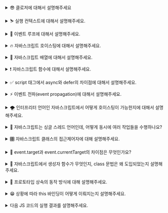 <details>
<summary>😎 클로저에 대해서 설명해주세요</summary>
<br/>
클로저는 함수가 선언될 때의 스코프를 기억하여, 함수가 생성된 이후에도 그 스코프에 접근할 수 있는 기능을 말합니다. 비유하자면, 함수가 자신이 생성된 환경을 '기억'하는 것이라고 할 수 있습니다. 클로저는 자바스크립트의 함수가 일급 객체라는 특성과 렉시컬 스코프의 조합으로 만들어집니다.

예시와 함께 클로저의 동작을 설명드리면 좋을 것 같습니다.

**클로저 예시 코드**

```jsx
function outerFunction(outerVariable) {
  return function innerFunction(innerVariable) {
    console.log("Outer Variable: " + outerVariable);
    console.log("Inner Variable: " + innerVariable);
  };
}

const newFunction = outerFunction("outside");
newFunction("inside");
```

여기서 `innerFunction`은 `outerFunction`의 내부에 정의되어 있습니다. `innerFunction`은 자신이 생성된 스코프, 즉 `outerFunction`의 스코프를 기억하고, `outerFunction`의 호출이 완료된 이후에도 그 스코프에 접근할 수 있습니다. 그리고 이에 따라 `innerFunction`은 `outerVariable`에도 접근할 수 있습니다. 이것이 클로저가 동작하는 방식입니다.

## **클로저는 언제 활용하나요?**

클로저는 변수와 함수의 접근 범위를 제어하고 특정 데이터와 상태를 유지하기 위해 자주 활용됩니다. 크게 세 가지 대표적인 사용 사례로 나누어 설명드릴 수 있습니다.

첫째, 데이터 은닉에 활용됩니다. 클로저는 외부에서 접근할 수 없는 비공개 변수와 함수를 만들 수 있습니다. 이를 통해 데이터를 은닉하여 외부 접근을 막고, 데이터 무결성을 유지할 수 있습니다. 예를 들어, 특정 함수 내부에서만 접근 가능한 변수를 생성하고, 이를 조작할 수 있는 함수만 외부로 노출하여 안전하게 데이터를 관리할 수 있습니다.

둘째, 비동기 작업에 활용됩니다. 클로저는 비동기 작업에서 이전의 실행 컨텍스트를 유지해야 할 때 유용합니다. 콜백 함수가 비동기적으로 실행될 때 클로저를 사용하면 함수 실행 시점의 변수를 참조할 수 있습니다.

```
function createLogger(name) {
  return function() {
    console.log(`Logger: ${name}`);
  };
}

const logger = createLogger('MyApp');
setTimeout(logger, 1000); // 1초 후에 'Logger: MyApp' 출력

```

위의 예시에서 클로저가 `name` 변수(`'MyApp'`)를 저장하여 1초 후에도 해당 값이 유지되어 출력됩니다.

셋째, 모듈 패턴을 구현하는 데 활용됩니다. 모듈 패턴은 특정 기능을 캡슐화하고, 외부에 공개하고자 하는 부분만 선택적으로 노출하여 코드의 응집력을 높이고, 유지보수성을 향상시키는 패턴입니다. 클로저를 활용하면 필요한 함수와 데이터만 외부로 노출함으로써 모듈 패턴을 쉽게 구현할 수 있습니다.

</details>
<br/>

<details>
<summary>⛷️ 실행 컨텍스트에 대해서 설명해주세요. </summary>
<br/>
**실행 컨텍스트**는 자바스크립트에서 코드가 실행되는 환경을 의미합니다. 자바스크립트 엔진이 코드를 실행할 때, 그 코드가 실행될 때의 환경을 정의하고 관리하기 위해 존재하는 것이 실행 컨텍스트입니다.

실행 컨텍스트는 크게 **전역 실행 컨텍스트**와 **함수 실행 컨텍스트**로 나눌 수 있습니다.

**전역 실행 컨텍스트**는 자바스크립트가 처음 실행될 때 생성되는 컨텍스트입니다. 이 전역 컨텍스트는 프로그램이 종료될 때까지 유지되며, 전역에 선언된 변수나 함수가 모두 포함됩니다. 전역 컨텍스트에서 선언된 변수와 함수는 프로그램 내 어디서든 접근이 가능합니다.

기본적으로 자바스크립트는 싱글 스레드이기때문에, 전역 실행 컨텍스트는 1개만 존재합니다.

**함수 실행 컨텍스트**는 함수가 호출될 때마다 생성 되는 컨텍스트를 의미합니다. 각 함수는 자신만의 실행 컨텍스트를 가지며, 이 컨텍스트 내에서 선언된 변수와 함수는 해당 함수 내에서만 유효합니다. 함수가 종료되면 그 실행 컨텍스트도 함께 사라집니다.

## **실행 컨텍스트는 어떤 구성 요소로 이루어져 있나요?**

요약하면, 실행 컨텍스트는 `변수 객체`, `스코프 체인`, `this` 라는 구성요소로 이루어져 있습니다.

첫째, **변수객체**란 실행 컨텍스트 내에서 사용되는 변수와 함수 선언을 저장하는 공간입니다. 전역 컨텍스트에서는 전역 객체가 변수 객체의 역할을 하고, 함수 컨텍스트에서는 **활성화 객체**가 변수와 매개변수를 관리합니다.

두번째로는 **스코프 체인**입니다. 현재 실행 중인 컨텍스트와 외부 렉시컬 환경의 연결을 유지합니다. 변수를 참조할 때 현재 컨텍스트에서 찾지 못하면 외부 환경으로 범위를 넓혀가며 변수를 찾습니다.

마지막으로 **this**입니다. **this**는 실행 컨텍스트에 따라 참조하는 객체가 달라집니다. 전역 컨텍스트에서는 this가 전역 객체를 가리키며, 함수 컨텍스트에서는 함수 호출 방법에 따라 달라집니다.

실행 컨텍스트는 이러한 구성 요소를 바탕으로 자바스크립트 코드가 실행되는 동안의 환경을 관리하고, 코드 실행 시 변수의 유효 범위나 함수 호출의 맥락을 결정 짓습니다.

</details>
<br/>

<details>
<summary>🛒 이벤트 루프에 대해서 설명해주세요.</summary>
<br/>
자바스크립트의 **이벤트 루프**는 자바스크립트가 싱글 스레드 기반 언어임에도 불구하고 **비동기 작업을 처리할 수 있게 해주는** 중요한 메커니즘입니다.

자바스크립트는 기본적으로 한 번에 하나의 작업만 처리할 수 있습니다. 하지만 이벤트 루프가 **콜 스택**과 **태스크 큐**를 관리하면서 비동기 작업이 완료되면 그 결과를 처리할 수 있게 도와줍니다. 여기서, **콜 스택**은 현재 실행 중인 코드들이 쌓이는 곳이고, **태스크 큐**는 비동기 작업이 완료되면 그 결과를 대기시키는 곳입니다.

이벤트 루프의 동작을 설명하기 위해 간단한 예로 `setTimeout(callback, 0)`을 들어 보겠습니다. 자바스크립트 코드에서 `setTimeout(callback, 0)`을 호출하면, 이 콜백 함수는 바로 실행되는 것이 아니라 웹 API에 의해 타이머가 설정되고, 그 타이머가 0밀리초 후에 만료되면 콜백 함수가 태스크 큐에 추가됩니다. 그 후 콜 스택이 비어 있는 시점에 이벤트 루프가 태스크 큐에서 대기 중인 `callback`을 꺼내서 실행합니다.

따라서 `setTimeout(callback, 0)`을 호출해도 현재 실행 중인 모든 동기 작업들이 완료된 후에야 그 콜백이 실행됩니다. 이 때문에 `setTimeout(callback, 0)`을 사용하면 코드의 실행을 다음 이벤트 루프 사이클로 미뤄집니다.

이와 같이 **이벤트 루프**는 자바스크립트의 **비동기 작업**을 처리하는 데 있어서 매우 중요한 역할을 합니다. 이벤트 루프 덕분에 자바스크립트는 UI 업데이트나 사용자 입력 처리를 수행하면서도, 비동기 작업을 블로킹 없이 병렬적으로 처리할 수 있습니다.

## **앞서 말씀하신 태스크 큐의 종류에는 무엇이 있나요?**

태스크 큐는 **매크로태스크 큐**와 **마이크로태스크 큐**로 나뉩니다.

**매크로태스크 큐**는 `setTimeout`, `setInterval` 같은 일반적인 비동기 작업들이 대기하는 큐입니다. 매크로태스크 큐의 작업은 이벤트 루프가 콜 스택과 마이크로태스크 큐의 작업을 모두 처리한 후, 하나씩만 처리합니다.

**마이크로태스크 큐**는 `Promise.then()`과 같이 중요도가 높은 작업들이 대기하는 큐입니다. 마이크로태스크 큐는 매크로태스크 큐보다 우선순위가 높습니다. 이벤트 루프는 콜 스택이 비어있는 시점에 매크로태스크를 실행하기 이전에 마이크로태스크 큐에 있는 모든 작업들을 먼저 처리합니다.

이처럼 태스크 큐는 크게 `마이크로태스크 큐`와 `매크로태스크 큐`로 이뤄져 있으며, `마이크로태스크 큐` 작업은 `매크로태스크 큐` 작업보다 우선적으로 실행됩니다.

</details>
<br/>

<details>
<summary>🔥 자바스크립트 호이스팅에 대해서 설명해주세요. </summary>
<br/>
`호이스팅(Hoisting)`은 자바스크립트가 코드를 실행하기 전에 변수와 함수 선언을 코드의 최상단으로 끌어올리는 것처럼 동작하는 특징입니다. 이를 통해 코드의 선언된 위치와 관계없이 변수를 사용할 수 있는 것처럼 보일 수 있습니다.

하지만 호이스팅은 선언의 호이스팅일 뿐, 변수의 값 할당까지 끌어올려지지는 않습니다. 예를 들어 var로 선언된 변수는 선언 자체는 호이스팅되지만, 초기화되기 전까지는 undefined로 평가됩니다. 예시로는 다음과 같습니다.

```
console.log(myVar); // undefined

var myVar = 10;
console.log(myVar); // 10

```

함수 선언은 전체가 호이스팅되기 때문에, 함수 호출을 선언 이전에 해도 문제가 없습니다.

```
console.log(myFunction()); // 'Hello World' 출력

function myFunction() {
  return 'Hello World';
}

```

그러나 ES6에서 도입된 let과 const는 호이스팅이 되긴 하지만, 선언하기 전에 접근하려고 하면 ReferenceError가 발생합니다.

이는 `Temporal Dead Zone(TDZ)`이라는 개념 때문입니다. TDZ는 변수가 선언되었지만 초기화되기 전까지의 구간을 말합니다. let과 const로 선언된 변수는 TDZ가 존재하며, 이 구간에서는 변수에 접근할 수 없습니다.

```
console.log(myLet); // ReferenceError 발생

let myLet = 10;

```

이 경우, 변수 선언은 호이스팅되었지만 초기화는 변수 선언이 실제로 실행될 때까지 이루어지지 않습니다. TDZ는 코드에서 변수가 선언된 시점부터 초기화될 때까지의 구간에서 변수를 사용하지 못하게 막아주는 역할을 합니다.

따라서 호이스팅은 변수와 함수 선언을 코드 상단으로 끌어올리는 것처럼 동작하지만, var는 선언만 호이스팅되어 초기화 전에 undefined가 되며, let과 const는 TDZ로 인해 초기화 전에 접근하면 ReferenceError를 발생시킵니다.

</details>
<br/>

<details>
<summary>🎈 자바스크립트 배열에 대해서 설명해주세요. </summary>
<br/>
자바스크립트의 배열(Array)은 순서가 있는 리스트형 객체로, 여러 값을 하나의 자료구조에 저장할 수 있습니다.

배열은 제로 인덱스 기반으로, 배열의 각 값은 인덱스를 통해 접근할 수 있습니다. 자바스크립트 배열은 `동적 배열`로, 크기가 고정되어 있지 않고, 요소를 자유롭게 추가하거나 제거할 수 있는 유연성을 제공합니다.

배열의 선언은 간단하며, 다양한 데이터 타입을 함께 저장할 수 있습니다.

```
const array = [1, 'apple', true, { key: 'value' }];

```

이 배열은 숫자, 문자열, 불리언, 객체 등 다양한 타입을 저장할 수 있으며, 배열의 첫 번째 요소는 array[0]으로, 두 번째 요소는 array[1]과 같이 접근할 수 있습니다.

자바스크립트 배열의 중요한 특징 중 하나는 `동적 배열`이라는 점입니다. 이는 배열의 크기를 미리 지정하지 않아도 되고, 요소를 추가할 때마다 배열의 크기가 자동으로 조정됩니다.

```
const arr = [1, 2, 3];
arr.push(4); // 배열의 끝에 요소 추가
console.log(arr); // [1, 2, 3, 4]

```

또한, 배열의 특정 인덱스에 값을 할당하면, 배열이 자동으로 확장됩니다.

```
arr[5] = 6;
console.log(arr); // [1, 2, 3, undefined, undefined, 6]
console.log(arr.length); // 6

```

이처럼 자바스크립트 배열은 동적으로 크기가 조정되며, 요소를 추가하거나 특정 인덱스에 값을 할당하면, 배열은 자동으로 확장됩니다.

자바스크립트 배열의 length 속성은 배열의 크기를 나타내며, 배열에 요소가 추가되거나 제거될 때 동적으로 변경됩니다.

또한, 배열은 자바스크립트의 객체와 유사한 방식으로 관리되며, 해시 테이블과 같은 자료구조로 구현되어 있습니다. 이 덕분에 배열 요소들은 메모리 상에서 연속적이지 않아도 되며, 배열 크기를 미리 지정하지 않고 유연하게 사용할 수 있습니다.

정리하자면, 자바스크립트 배열은 다양한 데이터 타입을 담을 수 있는 유연한 `리스트형 객체`로, 동적 배열이라는 특징을 가지며, 요소를 추가하거나 제거할 때마다 배열 크기가 자동으로 조정됩니다. 또한, 여러 reduce나 map 등 다양한 내장 메서드를 통해 배열을 쉽게 조작할 수 있는 강력한 기능을 제공합니다.

</details>
<br/>

<details>
<summary>❗️ 자바스크립트 함수에 대해서 설명해주세요. </summary>
<br/>
자바스크립트 함수는 `일급 객체`로 취급되며, 여러 독특한 특징을 가지고 있습니다. 일급 객체로서의 특징은 자바스크립트 함수가 변수에 할당되거나, 다른 함수의 인자로 전달되거나, 함수에서 반환될 수 있다는 점입니다.

이를 통해 자바스크립트는 매우 유연하고, 고차 함수를 포함한 다양한 패턴을 구현할 수 있습니다.

자바스크립트 함수의 주요 특징은 여러가지가 있는데요.

**첫번째로 `일급 객체`를 말씀 드릴 수 있습니다.**

자바스크립트에서 함수는 값처럼 취급될 수 있으며, 변수에 할당하거나, 다른 함수의 인자로 전달하거나, 함수의 반환값으로 사용할 수 있습니다.

```
const sayHello = function() { return 'Hello'; };
console.log(sayHello()); // 'Hello'

const executeFunction = function(fn) {
  return fn();
};
console.log(executeFunction(sayHello)); // 'Hello'

```

**두번째로는 `익명 함수`와 `함수 표현식`입니다.**

자바스크립트에서는 이름 없는 함수를 정의할 수 있습니다. 익명 함수는 함수 표현식에서 주로 사용되며, 필요에 따라 함수에 이름을 지정하지 않아도 됩니다.

```
const add = function(a, b) {
  return a + b;
};
console.log(add(2, 3)); // 5

```

**세번째로는 `호이스팅`입니다.** 함수 선언은 코드가 실행되기 전에 호이스팅되어, 함수 선언 이전에 호출할 수 있습니다. 반면, 함수 표현식은 변수에 할당된 후에야 사용할 수 있습니다.

```
console.log(declaredFunction()); // 'Declared Function'
function declaredFunction() {
  return 'Declared Function';
}

// 함수 표현식은 할당 후에만 사용할 수 있음
const expressedFunction = function() {
  return 'Expressed Function';
};
console.log(expressedFunction()); // 'Expressed Function'

```

**네번째는 `클로저`입니다.**

자바스크립트 함수는 클로저를 지원합니다. 클로저는 함수가 **자신이 선언된 환경(스코프)** 을 기억하고, 그 외부 스코프에 접근할 수 있는 기능입니다. 이를 통해 함수는 자신이 선언된 스코프 내의 변수를 참조하고 유지할 수 있습니다.

```
function outer() {
  const outerVar = 'I am outer!';

  return function inner() {
    return outerVar; // 외부 변수에 접근 가능
  };
}
const innerFunction = outer();
console.log(innerFunction()); // 'I am outer!'

```

**다음으로는 `고차 함수`입니다.** 자바스크립트에서는 함수가 일급 객체이기 때문에, 고차 함수, 즉 다른 함수를 인자로 받거나 반환하는 함수를 정의할 수 있습니다. 이는 함수형 프로그래밍 패턴을 가능하게 합니다.

```
function multiplyBy(factor) {
  return function(num) {
    return num * factor;
  };
}
const double = multiplyBy(2);
console.log(double(5)); // 10

```

**마지막으로 화살표 함수입니다.**

화살표 함수는 더 간결한 문법을 제공하고, 특히 this 바인딩에서 기존 함수와 다른 동작을 합니다. 화살표 함수는 선언된 위치의 this 값을 유지하므로, 일반 함수와 달리 별도로 this를 바인딩할 필요가 없습니다.

```
const obj = {
  value: 42,
  method: function() {
    setTimeout(() => {
      console.log(this.value); // 42 (Arrow 함수는 obj의 this를 유지)
    }, 1000);
  }
};
obj.method();

```

요약하자면, 자바스크립트 함수는 일급 객체로써 다루어지며, 클로저, 고차 함수, 화살표 함수 등 강력한 기능들을 제공합니다.

</details>
<br/>

<details>
<summary>✅ script 태그에서 async와 defer의 차이점에 대해서 설명해주세요. </summary>
<br/>
먼저, 두 속성 모두 스크립트를 비동기적으로 로드한다는 공통점이 있습니다. 하지만 실행 시점에서 중요한 차이가 있습니다.

**async** 속성의 경우

1. 스크립트를 비동기적으로 다운로드합니다.
2. 다운로드가 완료되면 즉시 실행됩니다.
3. HTML 파싱과 병렬로 진행되지만, 스크립트 실행 시 HTML 파싱이 잠시 중단됩니다.
4. 여러 async 스크립트가 있을 경우, 다운로드가 완료되는 순서대로 실행됩니다.

이러한 특징들이 존재합니다.

**defer** 속성의 경우에는

1. 스크립트를 비동기적으로 다운로드합니다.
2. **HTML 문서 파싱이 완전히 끝난 후에 실행**됩니다.
3. **DOMContentLoaded 이벤트 발생 직전에 실행**됩니다.
4. 여러 defer 스크립트가 있을 경우, **HTML에 작성된 순서대로 실행**됩니다.

따라서, **실행 순서가 중요한 스크립트나 메인 어플리케이션의 로직을 담고 있는 스크립트의 경우 defer를 사용하고**, 독립적으로 실행되는 스크립트의 경우 (예들 들면 Google Analytics 같은 분석 도구) async를 사용하는 것이 적절합니다.

이러한 차이를 이해하고 적절히 활용하면 웹 페이지의 로딩 성능을 최적화하는 데 큰 도움이 됩니다.

</details>
<br/>

<details>
<summary>⚡️ 이벤트 전파(event propagation)에 대해서 설명해주세요.
 </summary>
<br/>
이벤트 전파는 DOM에서 이벤트가 발생했을 때, 그 이벤트가 어떤 방식으로 전파되는지를 설명하는 개념입니다.

이벤트 전파는 크게 세 단계로 나뉘는데, 캡처링(Capturing), 타겟(Target), 그리고 **버블링(Bubbling)**입니다.

첫번째로 캡처링 단계에 대해서 설명 드리겠습니다. 이벤트가 DOM 트리의 최상위 요소(document 또는 window)에서 시작하여, 이벤트가 발생한 요소(타깃 요소)로 향해 내려가는 단계입니다. 이 과정에서 상위 요소들에 이벤트 리스너가 있으면 그 순서대로 실행될 수 있습니다.

두번째로는 타겟 단계입니다. 이벤트가 실제로 발생한 타겟 요소에 도달하는 단계입니다. 타겟 요소에 등록된 이벤트 리스너가 이 시점에 실행됩니다.

마지막으로 버블링 단계입니다. 타겟 요소에서 이벤트가 발생한 후, 다시 DOM 트리의 상위 요소들로 이벤트가 전파되어 올라가는 단계입니다. 이 과정에서 상위 요소들에 등록된 이벤트 리스너들이 실행될 수 있습니다.

기본적으로 대부분의 이벤트는 버블링을 통해 전파되지만, addEventListener의 세 번째 인자로 { capture: true }를 전달하면, 캡처링 단계에서도 이벤트를 처리할 수 있습니다.

이벤트 전파는 웹 페이지에서 요소 간의 상호작용을 제어하는 데 중요한 역할을 하며, `event.stopPropagation()` 메서드를 사용하여 특정 단계에서 이벤트의 전파를 중단할 수 있습니다.

정리해서 말씀 드려보자면 이벤트 전파는 DOM 구조에서 이벤트가 어떻게 상위와 하위 요소 간에 전달되는지를 정의하는 메커니즘이며, 이를 통해 복잡한 사용자 상호작용을 효율적으로 관리할 수 있습니다.

</details>
<br/>

<details>
<summary>🌪️ 인터프리터 언어인 자바스크립트에서 어떻게 호이스팅이 가능한지에 대해서 설명해주세요.
 </summary>
<br/>
자바스크립트에서 호이스팅이 가능한 이유는 인터프리터 언어라고 해도 자바스크립트 엔진이 코드를 실행하기 전에 두 단계의 실행 과정을 거치기 때문입니다.

이 두 단계는 **컴파일 단계**와 **실행 단계**로 나눌 수 있으며, 이 과정에서 호이스팅이 발생하게 됩니다. 구체적으로 말씀드려보겠습니다.

첫번째로 **컴파일 단계**입니다.

자바스크립트 엔진은 스크립트를 실행하기 전에 먼저 **컴파일 단계**를 거칩니다. 이 과정에서 함수 및 변수 선언을 한 부분이 메모리에 할당됩니다. 이때 변수와 함수 선언을 미리 메모리에 올려두기 때문에 실제 코드에서 선언된 위치보다 앞에서 접근이 가능해지는 것입니다.

`let`, `const`가 아닌 `var`를 통해 선언되면, 컴파일 단계에서 변수가 메모리에 올라가며, 이때 값은 undefined로 초기화됩니다. 이후 실행 단계에서 코드가 진행되면서 실제 할당된 값이 대입됩니다.

```
console.log(myVar); // undefined
var myVar = 5;
console.log(myVar); // 5

```

위의 예시에서 myVar 변수 선언이 코드의 최상단으로 "호이스팅"되어 컴파일 단계에서 메모리에 먼저 올라가고, 초기값은 undefined로 설정됩니다.

따라서 console.log(myVar)의 첫 번째 출력에서 undefined가 나오는 것입니다.

두번째로 실행 단계입니다.

실행 단계란 실제 코드가 실행되는 과정으로, 컴파일 단계에서 메모리에 할당된 변수와 함수가 실행됩니다. 여기서 변수가 할당된 값을 가지게 되고, 함수가 호출되면 그 안의 코드가 수행됩니다.

정리해서 말씀 드려보겠습니다. 인터프리터 언어임에도 자바스크립트가 호이스팅이 가능한 이유는 자바스크립트 엔진이 코드를 단순히 한 줄씩 바로 해석하고 실행하지 않고, 먼저 컴파일 단계에서 코드를 파악하고 필요한 메모리를 확보하는 과정을 거치기 때문입니다.

이를 통해 코드 내에서 선언 위치와 상관없이 변수를 사용할 수 있는 유연성을 제공합니다.

</details>
<br/>

<details>
<summary>🤪 자바스크립트는 싱글 스레드 언어인데, 어떻게 동시에 여러 작업들을 수행하나요?
 </summary>
<br/>
자바스크립트는 **싱글 스레드 언어**입니다. 즉, 한 번에 하나의 작업만을 처리할 수 있는 **단일 콜 스택**을 가집니다. 하지만 브라우저나 Node.js 환경이 제공하는 비동기 처리 메커니즘 덕분에 여러 작업을 동시에 수행할 수 있습니다.

자바스크립트는 브라우저의 **Web API**나 Node의 **libuv**, **이벤트 루프**, **태스크 큐**를 이용하여 비동기 작업을 동시에 처리합니다.

비동기 작업이 발생하면, 해당 작업(타이머, 네트워크 요청 등)은 브라우저의 **Web API**에 위임됩니다. 예를 들어, `setTimeout`이나 `fetch`와 같은 작업이 수행되면 자바스크립트 엔진은 이 작업들을 Web API에 넘기고 다른 코드 실행을 이어갑니다. Web API에서 비동기 작업이 완료되면, 그 작업은 **태스크 큐**에 들어가 대기합니다.

이후 **이벤트 루프**가 콜 스택이 비어있는지 확인한 뒤 **태스크 큐**에서 대기 중인 작업을 콜 스택으로 가져와 실행합니다. 이러한 구조 덕분에 자바스크립트는 싱글 스레드임에도 비동기적으로 작업을 처리하여 다양한 작업을 효율적으로 관리할 수 있습니다. 이 메커니즘 덕분에 UI 인터랙션이 끊기지 않으며, 대기 시간이 필요한 작업도 동시에 실행되는 것과 같이 동작하게 됩니다.

## **앞서 말씀하신 태스크 큐의 종류에는 어떤 게 있나요?**

자바스크립트의 태스크 큐는 크게 **매크로태스크 큐**와 **마이크로태스크 큐**로 나뉩니다. 이들 큐는 비동기 작업의 우선순위를 관리하고, 이벤트 루프가 적절한 시점에 콜백을 실행하기 위해 사용됩니다.

첫째, **매크로태스크 큐**는 일반적인 비동기 작업의 콜백이 저장되는 큐입니다.

`setTimeout`, `setInterval`, I/O 작업, 이벤트 핸들러 등은 작업 완료 후 매크로태스크 큐에 콜백을 대기시킵니다. 매크로태스크 큐는 이벤트 루프의 한 번의 반복마다 하나의 태스크만 처리되므로, UI 업데이트나 다른 작업과 균형 있게 진행됩니다.

둘째, **마이크로태스크 큐**는 더 높은 우선순위가 필요한 비동기 작업들이 대기하는 큐입니다.

`Promise.then`, `MutationObserver` 등의 비동기 콜백이 여기에 저장됩니다. 이벤트 루프는 매크로태스크를 실행하기 전에 항상 마이크로태스크 큐를 먼저 확인하고, 모든 마이크로태스크를 처리한 후 매크로태스크로 넘어갑니다. 이 방식으로 마이크로태스크 큐의 작업은 높은 우선순위로 처리됩니다.

</details>
<br/>

<details>
<summary>🎛️ 자바스크립트 클래스의 접근제어자에 대해 설명해주세요.
 </summary>
<br/>
자바스크립트에서 클래스의 **Public, Private, Protected** 접근제어자는 클래스 멤버의 접근 범위를 제어하는 데 사용됩니다.

**Public**은 별도 키워드를 붙이지 않았을 때 기본 적용되는 접근제어자로, 클래스 외부에서도 자유롭게 접근 가능합니다. 예를 들어, `this.name = "John”;`처럼 선언된 멤버는 Public으로 간주됩니다. 이는 클래스 외부에서 객체를 통해 직접 접근할 수 있습니다.

**Private**은 멤버 앞에 `#` 키워드를 붙여 적용하는 접근제어자로, 클래스 내부에서만 접근 가능하게 됩니다. 예를 들어, `this.#secret = "hidden”;`처럼 선언된 멤버는 Private으로 간주됩니다 . Private 멤버는 객체를 통한 외부 접근이 불가능하며, 상속받은 클래스에서도 사용할 수 없게 됩니다.

**Protected**는 자바스크립트 언어 차원에서 지원하지 않지만, 관습적으로 `_`를 접두어로 사용해 개발자 간 약속으로 처리합니다. 예를 들어, `this._secret = ‘hidden’;`과 같은 방식으로 선언하여 Protected임을 나타냅니다. 이는 상속받은 클래스에서 접근하는 것은 허용하지만 클래스 외부에서는 사용하지 말라는 의미를 나타냅니다. 즉, 클래스 외부에서 객체를 통한 접근은 하지 않을 것을 개발자들 간에 약속하는 것입니다. 이는 언어 차원의 강제성은 없습니다.

접근제어자를 활용하면 코드의 캡슐화를 통해 데이터 보호와 유지보수를 향상시킬 수 있습니다.

## **타입스크립트에서는 접근제어자와 관련해 어떤 차이점이 존재하나요? 🤔**

첫째, **타입스크립트에서는 자바스크립트에서 지원하지 않는 접근제어자 키워드들을 제공**하기 때문에 더욱 명시적인 방식으로 접근제어자를 선언할 수 있습니다.

`public` 키워드를 이용하여 **Public 멤버**임을 선언할 수 있습니다. 아무 키워드를 붙이지 않을 때와 동작은 동일하지만 그 의미를 명시적으로 나타낼 수 있게 해줍니다.

`#` 키워드 대신 `private` 키워드를 이용하여 **Private 멤버**임을 선언할 수 있습니다.

`_` 키워드 컨벤션 대신 `protected` 키워드를 이용하여 **Protected 멤버**임을 선언할 수 있습니다.

**예시**

```jsx
class Foo {
  public a: string; // 상속 클래스 접근 O / 외부 접근 O
  private b: number; // 상속 클래스 접근 X / 외부 접근 X
  protected c: boolean; // 상속 클래스 접근 O / 외부 접근 X

  constructor(a: string, b: number, c: boolean) {
    this.a = a;
    this.b = b;
    this.c = c;
  }
}

```

둘째, **타입스크립트에서는 파라미터 프로퍼티(Parameter Properties) 기능을 제공**합니다. 이는 생성자 매개변수에 접근제어자를 붙이면 해당 변수를 멤버로 자동 선언하고 초기화되는 기능입니다. 이로 인해 코드를 간결하게 작성할 수 있습니다.

**예시**

```
class Foo {
  constructor(public a: string, private b: number, protected c: boolean) {
    // 이 부분을 채우지 않아도 자동으로 멤버 선언 및 초기화
  }
}
```

</details>
<br/>

<details>
<summary>🎃 event.target과 event.currentTarget의 차이점은 무엇인가요?
 </summary>
<br/>
✅ event.target
실제로 이벤트가 발생한 요소를 가리킵니다.

사용자가 클릭하거나 입력 등 이벤트를 직접 발생시킨 요소예요.

✅ event.currentTarget
이벤트 핸들러가 바인딩된 요소를 가리킵니다.

</details>
<br/>

<details>
<summary>🐣 자바스크립트에서 생성자 함수가 무엇인지, class 문법은 왜 도입되었는지 설명해주세요.
 </summary>
<br/>
생성자 함수가 무엇인가요?
자바스크립트에서 생성자 함수는 객체를 생성하는 하나의 방법입니다. 일반적으로 function 키워드를 사용하여 정의하며, new 키워드와 함께 호출할 경우 새로운 객체가 만들어집니다. 생성자 함수 내부에서 this 키워드는 새롭게 생성된 객체를 가리키며, 여기에 속성을 추가하면 해당 객체에 저장됩니다.

예를 들어, 다음과 같은 방식으로 생성자 함수를 사용할 수 있습니다.

function Person(name, age) {
this.name = name;
this.age = age;
}

Person.prototype.greet = function() {
console.log(`안녕하세요, 저는 ${this.name}입니다.`);
};

const person1 = new Person('Alice', 25);
class 문법은 왜 도입되었나요? 🤔
생성자 함수는 유지보수성이 떨어진다는 문제가 있습니다. 우선, 명확한 클래스 개념이 없기 때문에 상속을 구현할 때 프로토타입 체인을 이용해야 하는데, 이는 가독성이 좋지 않습니다. 다른 객체지향 언어와 형태가 많이 다르기 때문에 이해하기 비교적 어렵기도 합니다. 또한 new 키워드 없이 일반 함수처럼 호출될 수도 있어 혼동을 유발합니다.

이러한 단점을 극복하기 위해 class 문법이 등장했습니다. class를 사용하면 객체를 생성하는 코드를 더욱 직관적으로 작성할 수 있습니다. 예시와 함께 설명드리겠습니다.

class Person {
constructor(name, age) {
this.name = name;
this.age = age;
}

greet() {
console.log(`안녕하세요, 저는 ${this.name}입니다.`);
}
}

const person2 = new Person('Bob', 30);
이처럼 class를 사용하면 생성자와 메서드를 명확하게 정의할 수 있습니다. 또한 다른 객체지향 언어의 문법과 유사한 형태여서 이해하기 쉽습니다. extends, super를 이용하여 상속을 간결하게 구현할 수 있고, static, getter/setter 등 객체지향 관련 키워드를 지원하기도 합니다. 또한, 생성자 함수와 달리 일반 함수처럼 호출할 수 없도록 하는 제약이 추가됩니다.

</details>
<br/>

<details>
<summary>🛜 프로토타입 상속의 동작 방식에 대해 설명해주세요.</summary>
<br/>
프로토타입은 자바스크립트에서 객체 간의 상속을 구현하는 메커니즘입니다. 자바스크립트의 모든 객체는 기본적으로 `[[Prototype]]`이라는 숨김 프로퍼티를 가지고 있으며, 이 프로퍼티는 다른 객체를 참조하거나 `null` 값을 가집니다. 프로토타입 연결은 `Object.create()`나 함수 생성자의 `prototype` 프로퍼티를 통해 이루어집니다.

**프로토타입 상속이 동작하는 방식은 프로토타입 체인을 기반**으로 합니다. 객체에서 어떤 프로퍼티를 접근하려고 할 때, 자바스크립트 엔진은 해당 객체에서 프로퍼티를 찾습니다. 그리고 만약 찾을 수 없다면, 객체의 `[[Prototype]]`이 가리키는 프로토타입 객체에서 프로퍼티를 탐색합니다. 만약 프로토타입 객체에서도 해당 프로퍼티를 찾지 못하면, 그 다음에는 프로토타입의 프로토타입을 탐색합니다. 탐색 과정을 계속 반복하면서 결국 원하는 프로퍼티를 찾거나, 프로토타입이 `null`이 되는 단계에 도달할 때까지 프로토타입 체인을 타고 올라가는 방식으로 탐색합니다. 이런 식으로 프로토타입이 꼬리에 꼬리를 물고 연결된 형태를 두고 **프로토타입 체인**이라고 부르는 것입니다.

### **예시 코드**

```
// 1) Object.create()를 이용한 방식
const dog = {
  greet() {
    console.log('Hello from dog!');
  }
};

const maru = Object.create(dog); // maru의 프로토타입이 dog로 설정됨
maru.greet(); // "Hello from dog!" 출력

```

```
// 2) prototype 프로퍼티를 이용한 방식
function Dog() {}
Dog.prototype.greet = function () {
  console.log('Hello from Dog!');
};

const maru = new Dog(); // maru의 프로토타입이 dog로 설정됨
maru.greet(); // "Hello from Dog!" 출력

```

객체 `maru`가 `dog`를 프로토타입으로 갖는다고 가정해봅시다. 만약 `maru.greet()`을 호출했을 시 `maru`에 `greet()`이 없으면 프로토타입인 `dog`에 `greet()`이 존재하는지 탐색합니다. 이때 `dog`에 `greet()`이 존재하면 탐색을 멈추고 해당 메서드를 호출합니다. 만약 `dog`에도 존재하지 않는다면 프로토타입 체인의 끝에 도달할 때까지 상위 프로토타입을 계속 탐색해 나갑니다.

</details>
<br/>

<details>
<summary>😁 상황에 따라 this 바인딩이 어떻게 이뤄지는지 설명해주세요.</summary>
<br/>
자바스크립트에서 **`this`는 함수가 호출되는 방식에 따라 값이 달라집니다**. 다양한 상황에서 `this`가 어떻게 바인딩되는지 크게 6가지 상황으로 나누어 설명드리겠습니다.

### **1. 전역 호출**

전역에서 함수가 호출되면, **`this`는 전역 객체를 참조합니다**. 브라우저 환경에서는 `window` 객체를, Node.js 환경에서는 `global` 객체를 가리킵니다.

```
function globalFunc() {
  console.log(this);
}
globalFunc(); // 브라우저: window, Node.js: global

```

### **2. 메서드 호출**

객체의 메서드로 호출된 함수에서는 **`this`가 해당 객체를 참조합니다**.

```
const obj = {
  name: "Alice",
  greet: function () {
    console.log(this.name);
  },
};
obj.greet(); // "Alice"

```

### **3. 생성자 함수와 클래스**

생성자 함수나 클래스에서 `this`는 **새로 생성되는 객체, 즉 인스턴스를 참조합니다**.

```
function Person(name) {
  this.name = name;
}
const person = new Person("Alice");
console.log(person.name); // "Alice"

```

### **4. 명시적 바인딩**

`call()`, `apply()`, `bind()` 메서드를 사용하면 **`this`를 명시적으로 설정할 수 있습니다**.

```
function greet() {
  console.log(this.name);
}
const user = { name: "Alice" };
greet.call(user); // "Alice"

```

### **5. 화살표 함수**

화살표 함수는 **상위 스코프의 `this`를 상속받습니다**. 자체적인 `this`를 가지지 않으므로, 사용 위치에 따라 `this`가 결정됩니다.

```
const obj = {
  name: "Alice",
  greet: () => console.log(this.name),
};
obj.greet(); // undefined (전역 `this`)

```

### **6. DOM 이벤트 핸들러**

DOM 요소의 이벤트 핸들러에서 **`this`는 기본적으로 이벤트를 발생시킨 요소를 참조합니다**. 하지만 화살표 함수를 사용하면 상위 스코프의 `this`를 참조합니다.

```
button.addEventListener("click", function () {
  console.log(this); // 클릭된 button 요소
});

```

지금까지 설명드린 것과 같이 **`this`는 함수 호출 방식에 따라 값이 달라집니다**. 따라서 상황에 따른 동작을 이해하고 적절한 방식을 사용해야 합니다. 특히, 화살표 함수와 명시적 바인딩은 `this`를 제어하는 데 유용합니다.

</details>
<br/>

<details>
<summary>다음 JS 코드의 실행 결과를 설명해주세요.</summary>
<br/>

```
function change(a, b, c) {
    a = 'a changed'
    b = { b: 'changed' };
    c.c = 'changed';
}

let a = 'a unchanged';
let b = { b: 'unchanged' };
let c = { c: 'unchanged' };

change(a, b, c);

console.log(a, b, c); // ?
```

자바스크립트는 **Call by Value 방식**으로 매개변수를 전달합니다. 이는 함수 매개변수에 **값의 복사본**이 전달된다는 의미입니다. 이로 인해 다음과 같은 결과가 나타납니다.

### **1. a (문자열)**

`a`는 문자열입니다. 문자열 값의 복사본이 파라미터에 전달되므로, 함수 내에서 값이 변경되어도 호출한 곳의 변수에는 영향을 미치지 않습니다.

따라서 호출한 곳의 `a`는 여전히 `'a unchanged'`로 유지됩니다.

### **2. b (객체)**

`b`는 객체입니다. 원본 객체의 참조 값(주소)의 복사본이 파라미터에 전달됩니다. `b = { b: 'changed' }`와 같이 객체를 새롭게 할당하면, 해당 복사본이 가리키는 참조 값이 새로운 객체의 참조 값으로 변경됩니다. 이로 인해 함수 내의 복사본 `b`는 `b = { b: 'changed' }`의 참조 값을 가리키게 되지만, 함수 외부의 `b`는 여전히 `{ b: 'unchanged' }`로 유지됩니다.

### **3. c (객체)**

`c`는 객체입니다. 원본 객체의 참조 값의 복사본이 파라미터에 전달됩니다. 함수 내부와 외부의 변수가 모두 동일한 참조 값을 가리키고 있으므로, 함수 내부에서 객체의 속성을 변경하면 호출한 곳의 객체에도 영향을 미칩니다.

`c.c = 'changed'`는 c 객체의 속성을 변경한 것이므로, 호출한 곳의 c 객체는 `{ c: 'changed' }`로 변경됩니다.

</details>
<br/>
